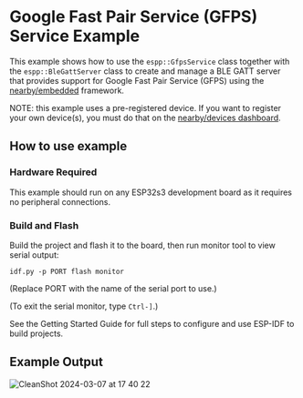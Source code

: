 # Google Fast Pair Service (GFPS) Service Example

This example shows how to use the `espp::GfpsService` class together with the
`espp::BleGattServer` class to create and manage a BLE GATT server that provides
support for Google Fast Pair Service (GFPS) using the
[nearby/embedded](https://github.com/google/nearby) framework.

NOTE: this example uses a pre-registered device. If you want to register your
own device(s), you must do that on the [nearby/devices
dashboard](https://developers.google.com/nearby/devices).

## How to use example

### Hardware Required

This example should run on any ESP32s3 development board as it requires no
peripheral connections.

### Build and Flash

Build the project and flash it to the board, then run monitor tool to view serial output:

```
idf.py -p PORT flash monitor
```

(Replace PORT with the name of the serial port to use.)

(To exit the serial monitor, type ``Ctrl-]``.)

See the Getting Started Guide for full steps to configure and use ESP-IDF to build projects.

## Example Output

![CleanShot 2024-03-07 at 17 40 22](https://github.com/esp-cpp/espp/assets/213467/98d8fc21-d71d-4761-ad9f-f7517a4ff0c4)
